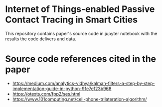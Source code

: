# Internet of Things-enabled Passive Contact Tracing in Smart Cities 

This repository contains paper's source code in jupyter notebook with the results the code delivers and data.
# Source code references cited in the paper
- https://medium.com/analytics-vidhya/kalman-filters-a-step-by-step-implementation-guide-in-python-91e7e123b968
- https://otexts.com/fpp2/ses.html
- https://www.101computing.net/cell-phone-trilateration-algorithm/

